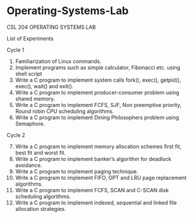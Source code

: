 # Operating-Systems-Lab
CSL 204 OPERATING SYSTEMS LAB

List of Experiments

Cycle 1


1.	Familiarization of Linux commands.
2.	Implement programs such as simple calculator, Fibonacci etc. using shell script
3.	Write a C program to implement system calls fork(), exec(), getpid(), exec(), wait() and exit().
4.	Write a C program to implement producer-consumer problem using shared memory.
5.	Write a C program to implement FCFS, SJF, Non preemptive priority, Round robin CPU scheduling algorithms.
6.	Write a C program to implement Dining Philosophers problem using Semaphore.


Cycle 2

7.	Write a C program to implement memory allocation schemes first fit, best fit and worst fit.
8.	Write a C program to implement banker’s algorithm for deadlock avoidance.
9.	Write a C program to implement paging technique.
10.	Write a C program to implement FIFO, OPT and LRU page replacement algorithms.
11.	Write a C program to implement FCFS, SCAN and C-SCAN disk scheduling algorithms.
12.	Write a C program to implement indexed, sequential and linked file allocation strategies.

